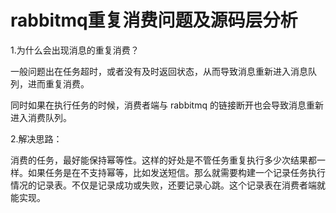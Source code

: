 # rabbitmq重复消费问题及源码层分析

1.为什么会出现消息的重复消费？

一般问题出在任务超时，或者没有及时返回状态，从而导致消息重新进入消息队列，进而重复消费。

同时如果在执行任务的时候，消费者端与 rabbitmq 的链接断开也会导致消息重新进入消费队列。

2.解决思路：

消费的任务，最好能保持幂等性。这样的好处是不管任务重复执行多少次结果都一样。如果任务是在不支持幂等，比如发送短信。那么就需要构建一个记录任务执行情况的记录表。不仅是记录成功或失败，还要记录心跳。这个记录表在消费者端就能实现。